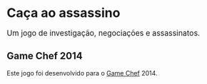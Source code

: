 # Caça ao assassino

<big>Um jogo de investigação, negociações e assassinatos.</big>

## Game Chef 2014

Este jogo foi desenvolvido para o [Game Chef](http://www.gamechef.com.br/) 2014.